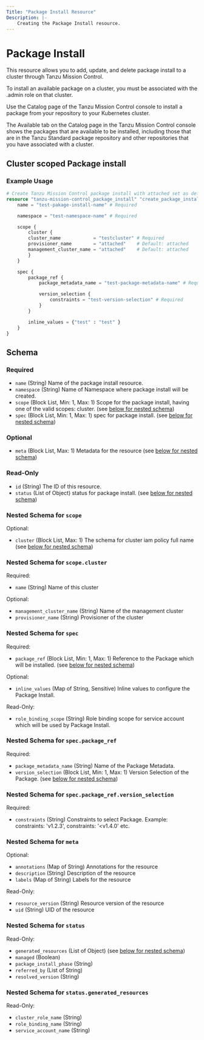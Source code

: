 ```yaml
---
Title: "Package Install Resource"
Description: |-
    Creating the Package Install resource.
---
```


# Package Install

This resource allows you to add, update, and delete package install to a cluster through Tanzu Mission Control.

To install an available package on a cluster, you must be associated with the .admin role on that cluster.

Use the Catalog page of the Tanzu Mission Control console to install a package from your repository to your Kubernetes cluster.

The Available tab on the Catalog page in the Tanzu Mission Control console shows the packages that are available to be installed, including those that are in the Tanzu Standard package repository and other repositories that you have associated with a cluster.

[package-install]: https://docs.vmware.com/en/VMware-Tanzu-Mission-Control/services/tanzumc-using/GUID-E0168103-7A6F-4C07-8768-19D9B1EB4EFA.html


## Cluster scoped Package install

### Example Usage

```terraform
# Create Tanzu Mission Control package install with attached set as default value.
resource "tanzu-mission-control_package_install" "create_package_install" {
    name = "test-pakage-install-name" # Required

    namespace = "test-namespace-name" # Required

    scope {
        cluster {
        cluster_name            = "testcluster" # Required
        provisioner_name        = "attached"    # Default: attached
        management_cluster_name = "attached"    # Default: attached
        }
    }

    spec {
        package_ref {
            package_metadata_name = "test-package-metadata-name" # Required

            version_selection {
                constraints = "test-version-selection" # Required
            }
        }

        inline_values = {"test" : "test" }
    }
}
```
<!-- schema generated by tfplugindocs -->
## Schema

### Required

- `name` (String) Name of the package install resource.
- `namespace` (String) Name of Namespace where package install will be created.
- `scope` (Block List, Min: 1, Max: 1) Scope for the package install, having one of the valid scopes: cluster. (see [below for nested schema](#nestedblock--scope))
- `spec` (Block List, Min: 1, Max: 1) spec for package install. (see [below for nested schema](#nestedblock--spec))

### Optional

- `meta` (Block List, Max: 1) Metadata for the resource (see [below for nested schema](#nestedblock--meta))

### Read-Only

- `id` (String) The ID of this resource.
- `status` (List of Object) status for package install. (see [below for nested schema](#nestedatt--status))

<a id="nestedblock--scope"></a>
### Nested Schema for `scope`

Optional:

- `cluster` (Block List, Max: 1) The schema for cluster iam policy full name (see [below for nested schema](#nestedblock--scope--cluster))

<a id="nestedblock--scope--cluster"></a>
### Nested Schema for `scope.cluster`

Required:

- `name` (String) Name of this cluster

Optional:

- `management_cluster_name` (String) Name of the management cluster
- `provisioner_name` (String) Provisioner of the cluster



<a id="nestedblock--spec"></a>
### Nested Schema for `spec`

Required:

- `package_ref` (Block List, Min: 1, Max: 1) Reference to the Package which will be installed. (see [below for nested schema](#nestedblock--spec--package_ref))

Optional:

- `inline_values` (Map of String, Sensitive) Inline values to configure the Package Install.

Read-Only:

- `role_binding_scope` (String) Role binding scope for service account which will be used by Package Install.

<a id="nestedblock--spec--package_ref"></a>
### Nested Schema for `spec.package_ref`

Required:

- `package_metadata_name` (String) Name of the Package Metadata.
- `version_selection` (Block List, Min: 1, Max: 1) Version Selection of the Package. (see [below for nested schema](#nestedblock--spec--package_ref--version_selection))

<a id="nestedblock--spec--package_ref--version_selection"></a>
### Nested Schema for `spec.package_ref.version_selection`

Required:

- `constraints` (String) Constraints to select Package. Example: constraints: 'v1.2.3', constraints: '<v1.4.0' etc.




<a id="nestedblock--meta"></a>
### Nested Schema for `meta`

Optional:

- `annotations` (Map of String) Annotations for the resource
- `description` (String) Description of the resource
- `labels` (Map of String) Labels for the resource

Read-Only:

- `resource_version` (String) Resource version of the resource
- `uid` (String) UID of the resource


<a id="nestedatt--status"></a>
### Nested Schema for `status`

Read-Only:

- `generated_resources` (List of Object) (see [below for nested schema](#nestedobjatt--status--generated_resources))
- `managed` (Boolean)
- `package_install_phase` (String)
- `referred_by` (List of String)
- `resolved_version` (String)

<a id="nestedobjatt--status--generated_resources"></a>
### Nested Schema for `status.generated_resources`

Read-Only:

- `cluster_role_name` (String)
- `role_binding_name` (String)
- `service_account_name` (String)